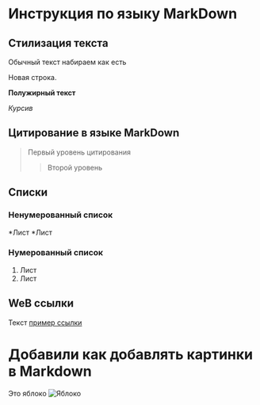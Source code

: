 # Инструкция по языку MarkDown

## Стилизация текста
Обычный текст набираем как есть

Новая строка.

**Полужирный текст**

*Курсив*

## Цитирование в языке MarkDown
> Первый уровень цитирования
>>Второй уровень

## Списки
### Ненумерованный список
*Лист
*Лист

### Нумерованный список
1. Лист
2. Лист

## WeB ссылки
Текст [пример ссылки](http.example.com "Всплывающая подсказка")

# Добавили как добавлять картинки в Markdown
Это яблоко
![Яблоко](https://vjoy.cc/wp-content/uploads/2020/07/yabloko_7_27183936-768x749-1.jpg)